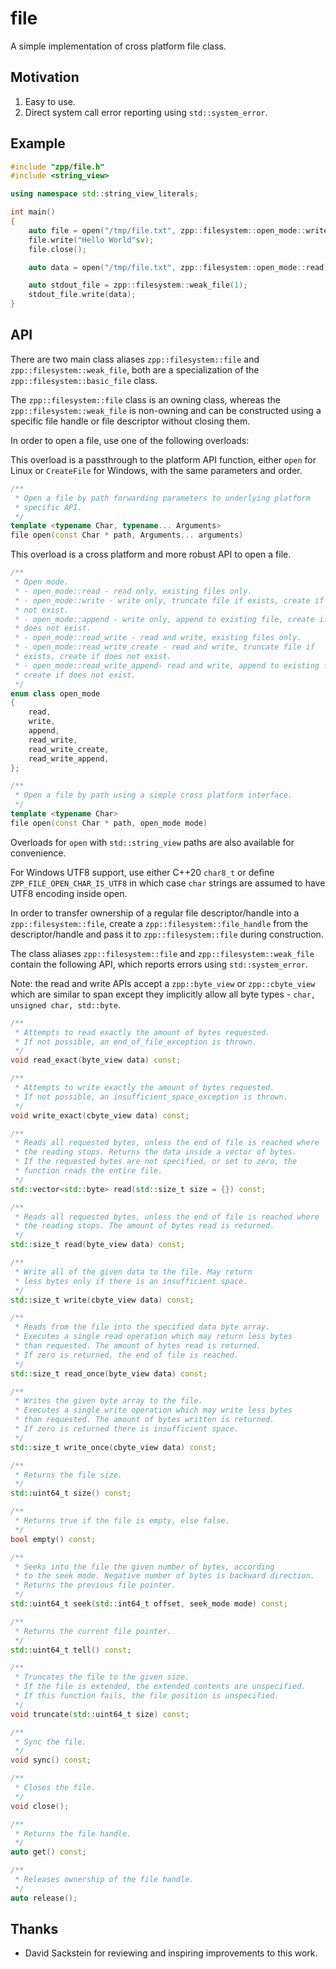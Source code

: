 file
====

A simple implementation of cross platform file class.

Motivation
----------
1. Easy to use.
2. Direct system call error reporting using `std::system_error`.

Example
-------
```cpp
#include "zpp/file.h"
#include <string_view>

using namespace std::string_view_literals;

int main()
{
    auto file = open("/tmp/file.txt", zpp::filesystem::open_mode::write);
    file.write("Hello World"sv);
    file.close();

    auto data = open("/tmp/file.txt", zpp::filesystem::open_mode::read).read();

    auto stdout_file = zpp::filesystem::weak_file(1);
    stdout_file.write(data);
}
```

API
---
There are two main class aliases `zpp::filesystem::file` and `zpp::filesystem::weak_file`, both
are a specialization of the `zpp::filesystem::basic_file` class.

The `zpp::filesystem::file` class is an owning class, whereas the `zpp::filesystem::weak_file` is
non-owning and can be constructed using a specific file handle or file descriptor without closing them.

In order to open a file, use one of the following overloads:

This overload is a passthrough to the platform API function, either `open` for Linux
or `CreateFile` for Windows, with the same parameters and order.
```cpp
/**
 * Open a file by path forwarding parameters to underlying platform
 * specific API.
 */
template <typename Char, typename... Arguments>
file open(const Char * path, Arguments... arguments)
```

This overload is a cross platform and more robust API to open a file.

```cpp
/**
 * Open mode.
 * - open_mode::read - read only, existing files only.
 * - open_mode::write - write only, truncate file if exists, create if does
 * not exist.
 * - open_mode::append - write only, append to existing file, create if
 * does not exist.
 * - open_mode::read_write - read and write, existing files only.
 * - open_mode::read_write_create - read and write, truncate file if
 * exists, create if does not exist.
 * - open_mode::read_write_append- read and write, append to existing file,
 * create if does not exist.
 */
enum class open_mode
{
    read,
    write,
    append,
    read_write,
    read_write_create,
    read_write_append,
};

/**
 * Open a file by path using a simple cross platform interface.
 */
template <typename Char>
file open(const Char * path, open_mode mode)
```

Overloads for `open` with `std::string_view` paths are also available for convenience.

For Windows UTF8 support, use either C++20 `char8_t` or define `ZPP_FILE_OPEN_CHAR_IS_UTF8`
in which case `char` strings are assumed to have UTF8 encoding inside open.

In order to transfer ownership of a regular file descriptor/handle into
a `zpp::filesystem::file`, create a `zpp::filesystem::file_handle` from the 
descriptor/handle and pass it to `zpp::filesystem::file` during construction.

The class aliases `zpp::filesystem::file` and `zpp::filesystem::weak_file` contain
the following API, which reports errors using `std::system_error`.

Note: the read and write APIs accept a `zpp::byte_view` or `zpp::cbyte_view` which
are similar to span except they implicitly allow all byte types - `char, unsigned char, std::byte`.
```cpp
/**
 * Attempts to read exactly the amount of bytes requested.
 * If not possible, an end_of_file_exception is thrown.
 */
void read_exact(byte_view data) const;

/**
 * Attempts to write exactly the amount of bytes requested.
 * If not possible, an insufficient_space_exception is thrown.
 */
void write_exact(cbyte_view data) const;

/**
 * Reads all requested bytes, unless the end of file is reached where
 * the reading stops. Returns the data inside a vector of bytes.
 * If the requested bytes are not specified, or set to zero, the
 * function reads the entire file.
 */
std::vector<std::byte> read(std::size_t size = {}) const;

/**
 * Reads all requested bytes, unless the end of file is reached where
 * the reading stops. The amount of bytes read is returned.
 */
std::size_t read(byte_view data) const;

/**
 * Write all of the given data to the file. May return
 * less bytes only if there is an insufficient space.
 */
std::size_t write(cbyte_view data) const;

/**
 * Reads from the file into the specified data byte array.
 * Executes a single read operation which may return less bytes
 * than requested. The amount of bytes read is returned.
 * If zero is returned, the end of file is reached.
 */
std::size_t read_once(byte_view data) const;

/**
 * Writes the given byte array to the file.
 * Executes a single write operation which may write less bytes
 * than requested. The amount of bytes written is returned.
 * If zero is returned there is insufficient space.
 */
std::size_t write_once(cbyte_view data) const;

/**
 * Returns the file size.
 */
std::uint64_t size() const;

/**
 * Returns true if the file is empty, else false.
 */
bool empty() const;

/**
 * Seeks into the file the given number of bytes, according
 * to the seek mode. Negative number of bytes is backward direction.
 * Returns the previous file pointer.
 */
std::uint64_t seek(std::int64_t offset, seek_mode mode) const;

/**
 * Returns the current file pointer.
 */
std::uint64_t tell() const;

/**
 * Truncates the file to the given size.
 * If the file is extended, the extended contents are unspecified.
 * If this function fails, the file position is unspecified.
 */
void truncate(std::uint64_t size) const;

/**
 * Sync the file.
 */
void sync() const;

/**
 * Closes the file.
 */
void close();

/**
 * Returns the file handle.
 */
auto get() const;

/**
 * Releases ownership of the file handle.
 */
auto release();
```

Thanks
------
- David Sackstein for reviewing and inspiring improvements to this work.
